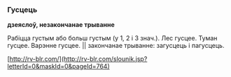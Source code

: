 ### Гусцець
**дзеяслоў, незакончанае трыванне**

Рабіцца густым або больш густым (у 1, 2 і 3 знач.). Лес гусцее. Туман гусцее. Варэнне гусцее. || закончанае трыванне: загусцець і пагусцець.

<a rel="author">[http://rv-blr.com/](http://rv-blr.com/slounik.jsp?letterId=0&maskId=0&pageId=764)</a>

